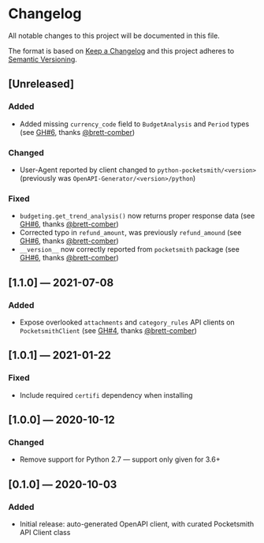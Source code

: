 # Changelog
All notable changes to this project will be documented in this file.

The format is based on [Keep a Changelog](http://keepachangelog.com/en/1.0.0/)
and this project adheres to [Semantic Versioning](http://semver.org/spec/v2.0.0.html).


## [Unreleased]
### Added
 - Added missing `currency_code` field to `BudgetAnalysis` and `Period` types (see [GH#6](https://github.com/theY4Kman/python-pocketsmith-api/pull/6), thanks [@brett-comber](https://github.com/brett-comber))

### Changed
 - User-Agent reported by client changed to `python-pocketsmith/<version>` (previously was `OpenAPI-Generator/<version>/python`)

### Fixed
 - `budgeting.get_trend_analysis()` now returns proper response data (see [GH#6](https://github.com/theY4Kman/python-pocketsmith-api/pull/6), thanks [@brett-comber](https://github.com/brett-comber))
 - Corrected typo in `refund_amount`, was previously `refund_amound` (see [GH#6](https://github.com/theY4Kman/python-pocketsmith-api/pull/6), thanks [@brett-comber](https://github.com/brett-comber))
 - `__version__` now correctly reported from `pocketsmith` package (see [GH#6](https://github.com/theY4Kman/python-pocketsmith-api/pull/6), thanks [@brett-comber](https://github.com/brett-comber))


## [1.1.0] — 2021-07-08
### Added
 - Expose overlooked `attachments` and `category_rules` API clients on `PocketsmithClient` (see [GH#4](https://github.com/theY4Kman/python-pocketsmith-api/pull/4), thanks [@brett-comber](https://github.com/brett-comber))


## [1.0.1] — 2021-01-22
### Fixed
 - Include required `certifi` dependency when installing


## [1.0.0] — 2020-10-12
### Changed
 - Remove support for Python 2.7 — support only given for 3.6+


## [0.1.0] — 2020-10-03
### Added
 - Initial release: auto-generated OpenAPI client, with curated Pocketsmith API Client class
